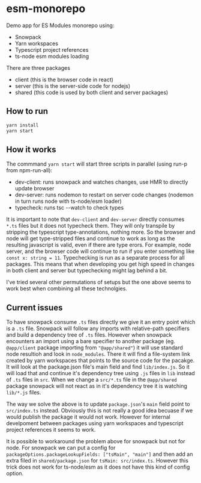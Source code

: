 # esm-monorepo

Demo app for ES Modules monorepo using:

* Snowpack
* Yarn workspaces
* Typescript project references
* ts-node esm modules loading

There are three packages

* client (this is the browser code in react)
* server (this is the server-side code for nodejs)
* shared (this code is used by both client and server packages)

## How to run

```bash
yarn install
yarn start
``` 

## How it works

The commmand `yarn start` will start three scripts in parallel (using run-p from npm-run-all):

* dev-client: runs snowpack and watches changes, use HMR to directly update browser
* dev-server: runs nodemon to restart on server code changes (nodemon in turn runs node with ts-node/esm loader)
* typecheck: runs tsc --watch to check types

It is important to note that `dev-client` and `dev-server` directly consumes `*.ts` files but it does not typecheck them. They will only transpile by stripping the typescript type-annotations, nothing more. So the browser and node will get type-stripped files and continue to work as long as the resulting javascript is valid, even if there are type erors. For example, node server, and the browser code will continue to run if you enter something like `const x: string = 11`. Typechecking is run as a separate process for all packages. This means that when developing you get high speed in changes in both client and server but typechecking might lag behind a bit.

I've tried several other permutations of setups but the one above seems to work best when combining all these technolgies.

## Current issues

To have snowpack consume `.ts` files directly we give it an entry point which is a `.ts` file. Snowpack will follow any imports with relative-path specifiers and build a dependency tree of `.ts` files. However when snowpack encounters an import using a bare specifier to another package (eg. `@app/client` package importing from `"@app/shared"`) it will use standard node resultioh and look in `node_modules`. There it will find a file-system link created by yarn workspaces that points to the source code for the pacakge. It will look at the package.json file's main field and find `lib/index.js`. So it will load that and continue it's dependency tree using `.js` files in `lib` instead of `.ts` files in `src`. When we change a `src/*.ts` file in the `@app/shared` package snowpack will not react as in it's dependency tree it is watching `lib/*.js` files.

The way we solve the above is to update `package.json`'s `main` field point to `src/index.ts` instead. Obviously this is not really a good idea becuase if we would publish the package it would not work. However for internal develpoment between packages using yarn workspaces and typescript project references it seems to work.

It is possible to workaround the problem above for snowpack but not for node. For snowpack we can put a config for `packageOptions.packageLookupFields: ["tsMain", "main"]` and then add an extra filed in `shared/package.json` for `tsMain: src/index.ts`. However this trick does not work for ts-node/esm as it does not have this kind of config option.

  
